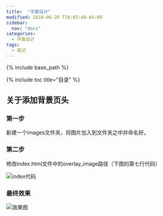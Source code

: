 ```yaml
---
title:  "平面设计"
modified: 2018-06-26 T16:03:49-04:00
sidebar:
  nav: "docs"
categories: 
  - 平面设计
tags:
  - 笔记
---
```


{% include base_path %}

{% include toc title="目录" %}


## 关于添加背景页头

### 第一步

新建一个images文件夹，将图片加入到文件夹之中并命名好。

### 第二步

修改index.html文件中的overlay_image路径（下图的第七行代码）

![index代码]({{site.url}}{{site.baseurl}}/images/index代码.png)

### 最终效果
![效果图]({{site.url}}{{site.baseurl}}/images/效果图.png)
